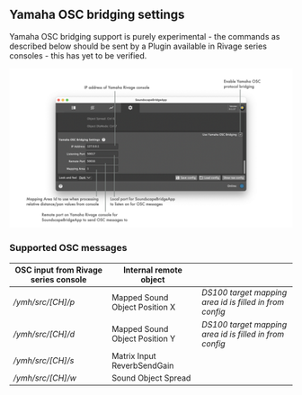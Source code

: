 ## Yamaha OSC bridging settings

Yamaha OSC bridging support is purely experimental - the commands as described below should be sent by a Plugin available in Rivage series consoles - this has yet to be verified.

![Showreel.013.png](../Showreel/Showreel.013.png "Yamaha OSC bridging settings")

### Supported OSC messages

| OSC input from Rivage series console | Internal remote object | |
| -- | -- | -- |
| _/ymh/src/[CH]/p_ | Mapped Sound Object Position X | _DS100 target mapping area id is filled in from config_ |
| _/ymh/src/[CH]/d_ | Mapped Sound Object Position Y | _DS100 target mapping area id is filled in from config_ |
| _/ymh/src/[CH]/s_ | Matrix Input ReverbSendGain | |
| _/ymh/src/[CH]/w_ | Sound Object Spread | |